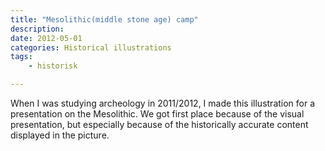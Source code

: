 ```yaml
---
title: "Mesolithic(middle stone age) camp"
description: 
date: 2012-05-01
categories: Historical illustrations
tags: 
    - historisk

---
```

When I was studying archeology in 2011/2012, I made this illustration for a presentation on the Mesolithic. We got first place because of the visual presentation, but especially because of the historically accurate content displayed in the picture.
